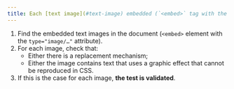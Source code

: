 ```yaml
---
title: Each [text image](#text-image) embedded (`<embed>` tag with the `type="image/..."` attribute) [information carrier](#information-carrier-image), in the absence of a [replacement mechanism](#replacement-mechanism), must if possible be replaced by [styled text](#style-text). Is this rule respected (except in special cases)?
---
```


1. Find the embedded text images in the document (`<embed>` element with the `type="image/…"` attribute).
2. For each image, check that:
   - Either there is a replacement mechanism;
   - Either the image contains text that uses a graphic effect that cannot be reproduced in CSS.
3. If this is the case for each image, **the test is validated**.
